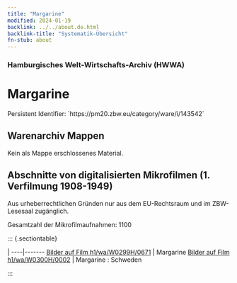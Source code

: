 ```yaml
---
title: "Margarine"
modified: 2024-01-19
backlink: ../../about.de.html
backlink-title: "Systematik-Übersicht"
fn-stub: about
---
```


### Hamburgisches Welt-Wirtschafts-Archiv (HWWA)

# Margarine

<div class="hint">Persistent Identifier: `https://pm20.zbw.eu/category/ware/i/143542`</div>







## Warenarchiv Mappen





Kein als Mappe erschlossenes Material.



<a id="filmsections" />

## Abschnitte von digitalisierten Mikrofilmen (1. Verfilmung 1908-1949)

<p>Aus urheberrechtlichen Gründen nur aus dem EU-Rechtsraum und im ZBW-Lesesaal zugänglich.</p>


<p>Gesamtzahl der Mikrofilmaufnahmen: 1100</p>





::: {.sectiontable}

 | 
----|-------
<a class="btn" href="https://pm20.zbw.eu/film/h1/wa/W0299H/0671" rel="nofollow">Bilder auf Film h1/wa/W0299H/0671</a> | Margarine
<a class="btn" href="https://pm20.zbw.eu/film/h1/wa/W0300H/0002" rel="nofollow">Bilder auf Film h1/wa/W0300H/0002</a> | Margarine : Schweden


:::
















